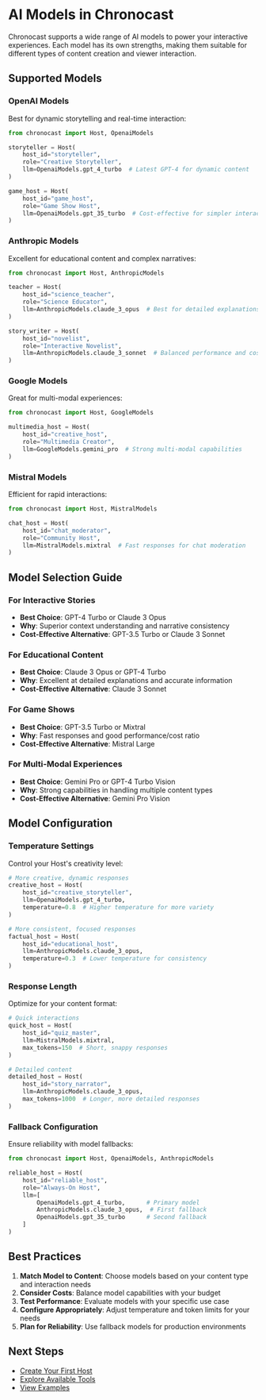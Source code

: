 # AI Models in Chronocast

Chronocast supports a wide range of AI models to power your interactive experiences. Each model has its own strengths, making them suitable for different types of content creation and viewer interaction.

## Supported Models

### OpenAI Models
Best for dynamic storytelling and real-time interaction:

```python
from chronocast import Host, OpenaiModels

storyteller = Host(
    host_id="storyteller",
    role="Creative Storyteller",
    llm=OpenaiModels.gpt_4_turbo  # Latest GPT-4 for dynamic content
)

game_host = Host(
    host_id="game_host",
    role="Game Show Host",
    llm=OpenaiModels.gpt_35_turbo  # Cost-effective for simpler interactions
)
```

### Anthropic Models
Excellent for educational content and complex narratives:

```python
from chronocast import Host, AnthropicModels

teacher = Host(
    host_id="science_teacher",
    role="Science Educator",
    llm=AnthropicModels.claude_3_opus  # Best for detailed explanations
)

story_writer = Host(
    host_id="novelist",
    role="Interactive Novelist",
    llm=AnthropicModels.claude_3_sonnet  # Balanced performance and cost
)
```

### Google Models
Great for multi-modal experiences:

```python
from chronocast import Host, GoogleModels

multimedia_host = Host(
    host_id="creative_host",
    role="Multimedia Creator",
    llm=GoogleModels.gemini_pro  # Strong multi-modal capabilities
)
```

### Mistral Models
Efficient for rapid interactions:

```python
from chronocast import Host, MistralModels

chat_host = Host(
    host_id="chat_moderator",
    role="Community Host",
    llm=MistralModels.mixtral  # Fast responses for chat moderation
)
```

## Model Selection Guide

### For Interactive Stories
- **Best Choice**: GPT-4 Turbo or Claude 3 Opus
- **Why**: Superior context understanding and narrative consistency
- **Cost-Effective Alternative**: GPT-3.5 Turbo or Claude 3 Sonnet

### For Educational Content
- **Best Choice**: Claude 3 Opus or GPT-4 Turbo
- **Why**: Excellent at detailed explanations and accurate information
- **Cost-Effective Alternative**: Claude 3 Sonnet

### For Game Shows
- **Best Choice**: GPT-3.5 Turbo or Mixtral
- **Why**: Fast responses and good performance/cost ratio
- **Cost-Effective Alternative**: Mistral Large

### For Multi-Modal Experiences
- **Best Choice**: Gemini Pro or GPT-4 Turbo Vision
- **Why**: Strong capabilities in handling multiple content types
- **Cost-Effective Alternative**: Gemini Pro Vision

## Model Configuration

### Temperature Settings
Control your Host's creativity level:

```python
# More creative, dynamic responses
creative_host = Host(
    host_id="creative_storyteller",
    llm=OpenaiModels.gpt_4_turbo,
    temperature=0.8  # Higher temperature for more variety
)

# More consistent, focused responses
factual_host = Host(
    host_id="educational_host",
    llm=AnthropicModels.claude_3_opus,
    temperature=0.3  # Lower temperature for consistency
)
```

### Response Length
Optimize for your content format:

```python
# Quick interactions
quick_host = Host(
    host_id="quiz_master",
    llm=MistralModels.mixtral,
    max_tokens=150  # Short, snappy responses
)

# Detailed content
detailed_host = Host(
    host_id="story_narrator",
    llm=AnthropicModels.claude_3_opus,
    max_tokens=1000  # Longer, more detailed responses
)
```

### Fallback Configuration
Ensure reliability with model fallbacks:

```python
from chronocast import Host, OpenaiModels, AnthropicModels

reliable_host = Host(
    host_id="reliable_host",
    role="Always-On Host",
    llm=[
        OpenaiModels.gpt_4_turbo,      # Primary model
        AnthropicModels.claude_3_opus,  # First fallback
        OpenaiModels.gpt_35_turbo      # Second fallback
    ]
)
```

## Best Practices

1. **Match Model to Content**: Choose models based on your content type and interaction needs
2. **Consider Costs**: Balance model capabilities with your budget
3. **Test Performance**: Evaluate models with your specific use case
4. **Configure Appropriately**: Adjust temperature and token limits for your needs
5. **Plan for Reliability**: Use fallback models for production environments

## Next Steps

- [Create Your First Host](agents.md)
- [Explore Available Tools](tools/index.md)
- [View Examples](https://docs.chronocast.xyz/examples)

